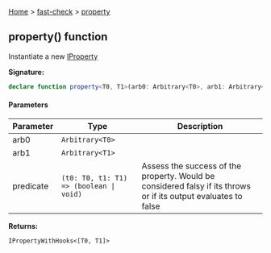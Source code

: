 [Home](/) &gt; [fast-check](../fast-check.md) &gt; [property](property_2.md)

## property() function

Instantiate a new [IProperty](IProperty.md)

<b>Signature:</b>

```typescript
declare function property<T0, T1>(arb0: Arbitrary<T0>, arb1: Arbitrary<T1>, predicate: (t0: T0, t1: T1) => (boolean | void)): IPropertyWithHooks<[T0, T1]>;
```

#### Parameters

|  Parameter | Type | Description |
|  --- | --- | --- |
|  arb0 | <code>Arbitrary&lt;T0&gt;</code> |  |
|  arb1 | <code>Arbitrary&lt;T1&gt;</code> |  |
|  predicate | <code>(t0: T0, t1: T1) =&gt; (boolean &#124; void)</code> | Assess the success of the property. Would be considered falsy if its throws or if its output evaluates to false |

<b>Returns:</b>

`IPropertyWithHooks<[T0, T1]>`

